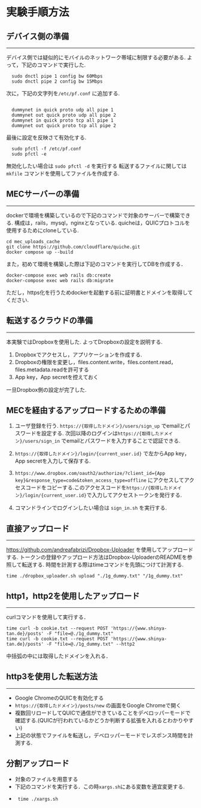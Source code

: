 # 実験手順方法

## デバイス側の準備
---

デバイス側では疑似的にモバイルのネットワーク帯域に制限する必要がある.
よって，下記のコマンドで実行した.
```
  sudo dnctl pipe 1 config bw 60Mbps
  sudo dnctl pipe 2 config bw 15Mbps 
```
次に，下記の文字列を`/etc/pf.conf` に追加する.
```

  dummynet in quick proto udp all pipe 1
  dummynet out quick proto udp all pipe 2
  dummynet in quick proto tcp all pipe 1 
  dummynet out quick proto tcp all pipe 2
```
最後に設定を反映さて有効化する.

```
  sudo pfctl -f /etc/pf.conf
  sudo pfctl -e
```
無効化したい場合は `sudo pfctl -d` を実行する
転送するファイルに関しては `mkfile` コマンドを使用してファイルを作成する.


## MECサーバーの準備
---
dockerで環境を構築しているので下記のコマンドで対象のサーバーで構築できる.
構成は，rails，mysql，nginxとなっている.
quicheは，QUICプロトコルを使用するためにcloneしている.
```
cd mec_uploads_cache
git clone https://github.com/cloudflare/quiche.git
docker compose up --build
```
また，初めて環境を構築した際は下記のコマンドを実行してDBを作成する．
```
docker-compose exec web rails db:create
docker-compose exec web rails db:migrate
```
ただし，https化を行うためdockerを起動する前に証明書とドメインを取得してください.

## 転送するクラウドの準備
---
本実験ではDropboxを使用した.
よってDropboxの設定を説明する.

1. Dropboxでアクセスし，アプリケーションを作成する.
1. Dropboxの権限を変更し，files.content.write，files.content.read，files.metadata.readを許可する
1. App key，App secretを控えておく
  
一旦Dropbox側の設定が完了した.

## MECを経由するアップロードするための準備

1. ユーザ登録を行う. `https://{取得したドメイン}/users/sign_up` でemailとパスワードを設定する.
次回以降のログインは`https://{取得したドメイン}/users/sign_in` でemailとパスワードを入力することで認証できる.

2. `https://{取得したドメイン}/login/{current_user.id}` で左からApp key，App secretを入力して保存する.

3. `https://www.dropbox.com/oauth2/authorize/?client_id={App key}&response_type=code&token_access_type=offline` にアクセスしてアクセスコードをコピーする.このアクセスコードを`https://{取得したドメイン}/login/{current_user.id}`で入力してアクセストークンを発行する.
   
4. コマンドラインでログインしたい場合は `sign_in.sh` を実行する.

## 直接アップロード
---
https://github.com/andreafabrizi/Dropbox-Uploader を使用してアップロードする.
トークンの登録やアップロード方法はDropbox-UploaderのREADMEを参照して転送する.
時間を計測する際はtimeコマンドを先頭につけて計測する.

```
time ./dropbox_uploader.sh upload "./1g_dummy.txt" "/1g_dummy.txt"
```

## http1，http2を使用したアップロード
---
curlコマンドを使用して実行する．
```
time curl -b cookie.txt --request POST 'https://{www.shinya-tan.de}/posts' -F "file=@./1g_dummy.txt"
time curl -b cookie.txt --request POST 'https://{www.shinya-tan.de}/posts' -F "file=@./1g_dummy.txt" --http2

```
中括弧の中には取得したドメインを入れる．

## http3を使用した転送方法
---
- Google ChromeのQUICを有効化する
- `https://{取得したドメイン}/posts/new` の画面をGoogle Chromeで開く
- 複数回リロードしてQUICで通信ができていることをデベロッパーモードで確認する.(QUICが行われているかどうか判断する拡張を入れるとわかりやすい)
- 上記の状態でファイルを転送し，デベロッパーモードでレスポンス時間を計測する.


## 分割アップロード

- 対象のファイルを用意する
- 下記のコマンドを実行する．この時`xargs.sh`にある変数を適宜変更する.
- ```
   time ./xargs.sh
  ```